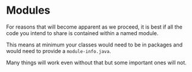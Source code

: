 # Modules

For reasons that will become apparent as we proceed,
it is best if all the code you intend to share
is contained within a named module.

This means at minimum your classes would need to be in packages
and would need to provide a `module-info.java`.

Many things will work even without that but some important ones
will not.